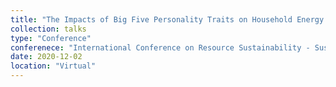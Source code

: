 ```yaml
---
title: "The Impacts of Big Five Personality Traits on Household Energy Conservation Behavior: A Preliminary Study in Xi’an China"
collection: talks
type: "Conference"
conferenece: "International Conference on Resource Sustainability - Sustainable Urbanisation in the BRI Era"
date: 2020-12-02
location: "Virtual"
---
```

